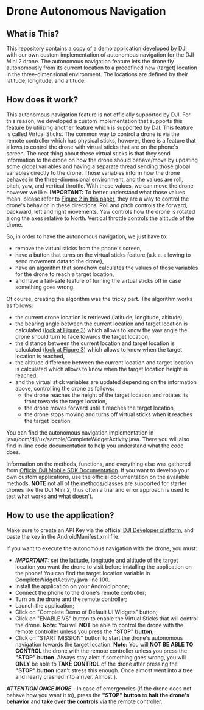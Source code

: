 # Drone Autonomous Navigation

## What is This?

This repository contains a copy of a [demo application developed by DJI](https://github.com/dji-sdk/Mobile-UXSDK-Android) with our own custom implementation of autonomous navigation for the DJI Mini 2 drone. The autonomous navigation feature lets the drone fly autonomously from its current location to a predefined new (target) location in the three-dimensional environment. The locations are defined by their latitude, longitude, and altitude.

## How does it work?

This autonomous navigation feature is not officially supported by DJI. For this reason, we developed a custom implementation that supports this feature by utilizing another feature which is supported by DJI. This feature is called Virtual Sticks. The common way to control a drone is via the remote controller which has physical sticks, however, there is a feature that allows to control the drone with virtual sticks that are on the phone's screen. The neat thing about these virtual sticks is that they send information to the drone on how the drone should behave/move by updating some global variables and having a separate thread sending those global variables directly to the drone. Those variables inform how the drone behaves in the three-dimensional environment, and the values are roll, pitch, yaw, and vertical throttle. With these values, we can move the drone however we like. **IMPORTANT:** To better understand what those values mean, please refer to [Figure 2 in this paper](https://essay.utwente.nl/95814/1/serksnas_BA_EEMCS.pdf), they are a way to control the drone's behavior in these directions. Roll and pitch controls the forward, backward, left and right movements. Yaw controls how the drone is rotated along the axes relative to North. Vertical throttle controls the altitude of the drone.

So, in order to have the autonomous navigation, we just have to:

- remove the virtual sticks from the phone's screen,
- have a button that turns on the virtual sticks feature (a.k.a. allowing to send movement data to the drone),
- have an algorithm that somehow calculates the values of those variables for the drone to reach a target location,
- and have a fail-safe feature of turning the virtual sticks off in case something goes wrong.

Of course, creating the algorithm was the tricky part. The algorithm works as follows:

- the current drone location is retrieved (latitude, longitude, altitude),
- the bearing angle between the current location and target location is calculated ([look at Figure 3](https://essay.utwente.nl/95814/1/serksnas_BA_EEMCS.pdf)) which allows to know the yaw angle the drone should turn to face towards the target location,
- the distance between the current location and target location is calculated ([look at Figure 3](https://essay.utwente.nl/95814/1/serksnas_BA_EEMCS.pdf)) which allows to know when the target location is reached,
- the altitude difference between the current location and target location is calculated which allows to know when the target location height is reached,
- and the virtual stick variables are updated depending on the information above, controlling the drone as follows:
  - the drone reaches the height of the target location and rotates its front towards the target location,
  - the drone moves forward until it reaches the target location,
  - the drone stops moving and turns off virtual sticks when it reaches the target location

You can find the autonomous navigation implementation in java/com/dji/ux/sample/CompleteWidgetActivity.java. There you will also find in-line code documentation to help you understand what the code does.

Information on the methods, functions, and everything else was gathered from [Official DJI Mobile SDK Documentation](https://developer.dji.com/api-reference/android-api/Components/SDKManager/DJISDKManager.html). If you want to develop your own custom applications, use the official documentation on the available methods. **NOTE** not all of the methods/classes are supported for starter drones like the DJI Mini 2, thus often a trial and error approach is used to test what works and what doesn't.

## How to use the application?

Make sure to create an API Key via the official [DJI Developer platform](https://developer.dji.com/), and paste the key in the AndroidManifest.xml file.

If you want to execute the autonomous navigation with the drone, you must:

- **_IMPORTANT:_** set the latitude, longitude and altitude of the target location you want the drone to visit before installing the application on the phone! You can find the target location variable in CompleteWidgetActivity.java line 100.
- Install the application on your Android phone;
- Connect the phone to the drone's remote controller;
- Turn on the drone and the remote controller;
- Launch the application;
- Click on "Complete Demo of Default UI Widgets" button;
- Click on "ENABLE VS" button to enable the Virtual Sticks that will control the drone. **Note:** You will **NOT** be able to control the drone with the remote controller unless you press the **"STOP" button**;
- Click on "START MISSION" button to start the drone's autonomous navigation towards the target location. **Note:** You will **NOT BE ABLE TO CONTROL** the drone with the remote controller unless you press the **"STOP" button**. Always stay alert if something goes wrong, you will **ONLY** be able to **TAKE CONTROL** of the drone after pressing the **"STOP" button** (can't stress this enough. Once almost went into a tree and nearly crashed into a river. Almost.).

**_ATTENTION ONCE MORE_** - In case of emergencies (if the drone does not behave how you want it to), press the **"STOP" button** to **halt the drone's behavior** and **take over the controls** via the remote controller.
